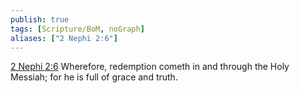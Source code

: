 ```yaml
---
publish: true
tags: [Scripture/BoM, noGraph]
aliases: ["2 Nephi 2:6"]
---
```

[2 Nephi 2:6](https://churchofjesuschrist.org/study/scriptures/bofm/2-ne/2?lang=eng&id=p6#p6) Wherefore, redemption cometh in and through the Holy Messiah; for he is full of grace and truth.
